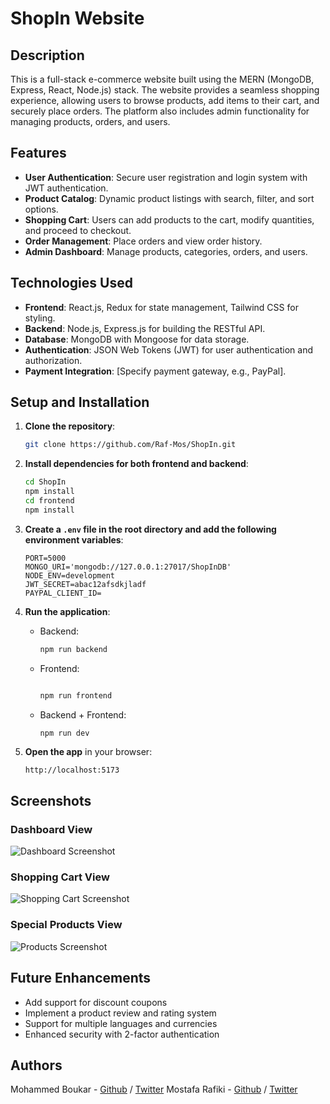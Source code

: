 
# ShopIn Website

## Description

This is a full-stack e-commerce website built using the MERN (MongoDB, Express, React, Node.js) stack.
The website provides a seamless shopping experience, allowing users to browse products,
add items to their cart, and securely place orders.
The platform also includes admin functionality for managing products, orders, and users.

## Features

- **User Authentication**: Secure user registration and login system with JWT authentication.
- **Product Catalog**: Dynamic product listings with search, filter, and sort options.
- **Shopping Cart**: Users can add products to the cart, modify quantities, and proceed to checkout.
- **Order Management**: Place orders and view order history.
- **Admin Dashboard**: Manage products, categories, orders, and users.

## Technologies Used

- **Frontend**: React.js, Redux for state management, Tailwind CSS for styling.
- **Backend**: Node.js, Express.js for building the RESTful API.
- **Database**: MongoDB with Mongoose for data storage.
- **Authentication**: JSON Web Tokens (JWT) for user authentication and authorization.
- **Payment Integration**: [Specify payment gateway, e.g., PayPal].

## Setup and Installation

1. **Clone the repository**:
   ```bash
   git clone https://github.com/Raf-Mos/ShopIn.git
   ```

2. **Install dependencies for both frontend and backend**:
   ```bash
   cd ShopIn
   npm install
   cd frontend
   npm install
   ```

3. **Create a `.env` file in the root directory and add the following environment variables**:
   ```plaintext
   PORT=5000
   MONGO_URI='mongodb://127.0.0.1:27017/ShopInDB'
   NODE_ENV=development
   JWT_SECRET=abac12afsdkjladf
   PAYPAL_CLIENT_ID=
   ```

4. **Run the application**:
   - Backend:
     ```bash
     npm run backend
     ```
   - Frontend:
     ```bash

     npm run frontend
     ```
   - Backend + Frontend:
      ```bash
      npm run dev
      ```

5. **Open the app** in your browser:
   ```
   http://localhost:5173
   ```

## Screenshots

### Dashboard View
![Dashboard Screenshot](Screenshot_dashboard.png)

### Shopping Cart View
![Shopping Cart Screenshot](Screenshot_website4.png)

### Special Products View
![Products Screenshot](Screenshot_website2.png)

## Future Enhancements

- Add support for discount coupons
- Implement a product review and rating system
- Support for multiple languages and currencies
- Enhanced security with 2-factor authentication

## Authors
Mohammed Boukar - [Github](https://github.com/SimoBoukar) / [Twitter](https://twitter.com/simoboukar)
Mostafa Rafiki - [Github](https://github.com/Raf-Mos) / [Twitter](https://twitter.com/rafiki_mostafa)
